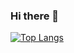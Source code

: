 ### Hi there 👋

[![Top Langs](https://github-readme-stats.vercel.app/api/top-langs/?username=OnlyAR)](https://github.com/OnlyAR/github-readme-stats)

<!--
**OnlyAR/OnlyAR** is a ✨ _special_ ✨ repository because its `README.md` (this file) appears on your GitHub profile.

Here are some ideas to get you started:

- 🔭 I’m currently working on ...
- 🌱 I’m currently learning ...
- 👯 I’m looking to collaborate on ...
- 🤔 I’m looking for help with ...
- 💬 Ask me about ...
- 📫 How to reach me: ...
- 😄 Pronouns: ...
- ⚡ Fun fact: ...
-->
